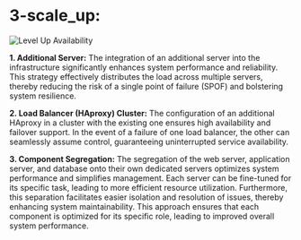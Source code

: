 # 3-scale_up:

![Level Up Availability](https://i.imgur.com/ZfGdjUA.png)

**1. Additional Server:**
The integration of an additional server into the infrastructure significantly enhances system performance
and reliability. This strategy effectively distributes the load across multiple servers, thereby reducing
the risk of a single point of failure (SPOF) and bolstering system resilience.

**2. Load Balancer (HAproxy) Cluster:**
The configuration of an additional HAproxy in a cluster with the existing one ensures high availability
and failover support. In the event of a failure of one load balancer, the other can seamlessly assume control,
guaranteeing uninterrupted service availability.

**3. Component Segregation:**
The segregation of the web server, application server, and database onto their own dedicated servers
optimizes system performance and simplifies management.
Each server can be fine-tuned for its specific task, leading to more efficient resource utilization.
Furthermore, this separation facilitates easier isolation and resolution of issues, thereby enhancing
system maintainability. This approach ensures that each component is optimized for its specific role,
leading to improved overall system performance.
